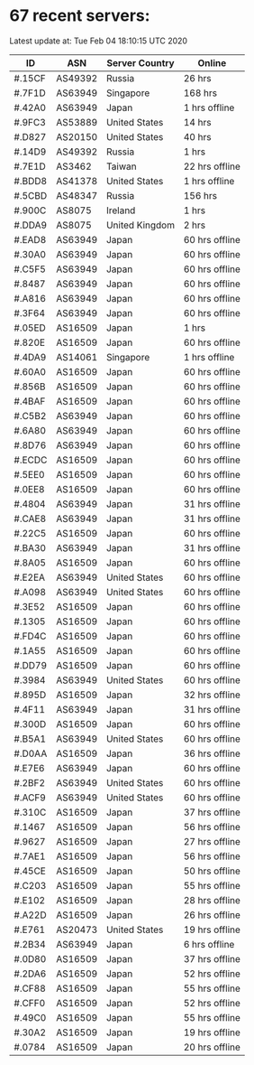 # 67 recent servers:

Latest update at: Tue Feb 04 18:10:15 UTC 2020

| ID | ASN | Server Country | Online |
| -- | --- | -------------- | ------ |
| #.15CF | AS49392 | Russia | 26 hrs |
| #.7F1D | AS63949 | Singapore | 168 hrs |
| #.42A0 | AS63949 | Japan | 1 hrs offline |
| #.9FC3 | AS53889 | United States | 14 hrs |
| #.D827 | AS20150 | United States | 40 hrs |
| #.14D9 | AS49392 | Russia | 1 hrs |
| #.7E1D | AS3462 | Taiwan | 22 hrs offline |
| #.BDD8 | AS41378 | United States | 1 hrs offline |
| #.5CBD | AS48347 | Russia | 156 hrs |
| #.900C | AS8075 | Ireland | 1 hrs |
| #.DDA9 | AS8075 | United Kingdom | 2 hrs |
| #.EAD8 | AS63949 | Japan | 60 hrs offline |
| #.30A0 | AS63949 | Japan | 60 hrs offline |
| #.C5F5 | AS63949 | Japan | 60 hrs offline |
| #.8487 | AS63949 | Japan | 60 hrs offline |
| #.A816 | AS63949 | Japan | 60 hrs offline |
| #.3F64 | AS63949 | Japan | 60 hrs offline |
| #.05ED | AS16509 | Japan | 1 hrs |
| #.820E | AS16509 | Japan | 60 hrs offline |
| #.4DA9 | AS14061 | Singapore | 1 hrs offline |
| #.60A0 | AS16509 | Japan | 60 hrs offline |
| #.856B | AS16509 | Japan | 60 hrs offline |
| #.4BAF | AS16509 | Japan | 60 hrs offline |
| #.C5B2 | AS63949 | Japan | 60 hrs offline |
| #.6A80 | AS63949 | Japan | 60 hrs offline |
| #.8D76 | AS63949 | Japan | 60 hrs offline |
| #.ECDC | AS16509 | Japan | 60 hrs offline |
| #.5EE0 | AS16509 | Japan | 60 hrs offline |
| #.0EE8 | AS16509 | Japan | 60 hrs offline |
| #.4804 | AS63949 | Japan | 31 hrs offline |
| #.CAE8 | AS63949 | Japan | 31 hrs offline |
| #.22C5 | AS16509 | Japan | 60 hrs offline |
| #.BA30 | AS63949 | Japan | 31 hrs offline |
| #.8A05 | AS16509 | Japan | 60 hrs offline |
| #.E2EA | AS63949 | United States | 60 hrs offline |
| #.A098 | AS63949 | United States | 60 hrs offline |
| #.3E52 | AS16509 | Japan | 60 hrs offline |
| #.1305 | AS16509 | Japan | 60 hrs offline |
| #.FD4C | AS16509 | Japan | 60 hrs offline |
| #.1A55 | AS16509 | Japan | 60 hrs offline |
| #.DD79 | AS16509 | Japan | 60 hrs offline |
| #.3984 | AS63949 | United States | 60 hrs offline |
| #.895D | AS16509 | Japan | 32 hrs offline |
| #.4F11 | AS63949 | Japan | 31 hrs offline |
| #.300D | AS16509 | Japan | 60 hrs offline |
| #.B5A1 | AS63949 | United States | 60 hrs offline |
| #.D0AA | AS16509 | Japan | 36 hrs offline |
| #.E7E6 | AS63949 | Japan | 60 hrs offline |
| #.2BF2 | AS63949 | United States | 60 hrs offline |
| #.ACF9 | AS63949 | United States | 60 hrs offline |
| #.310C | AS16509 | Japan | 37 hrs offline |
| #.1467 | AS16509 | Japan | 56 hrs offline |
| #.9627 | AS16509 | Japan | 27 hrs offline |
| #.7AE1 | AS16509 | Japan | 56 hrs offline |
| #.45CE | AS16509 | Japan | 50 hrs offline |
| #.C203 | AS16509 | Japan | 55 hrs offline |
| #.E102 | AS16509 | Japan | 28 hrs offline |
| #.A22D | AS16509 | Japan | 26 hrs offline |
| #.E761 | AS20473 | United States | 19 hrs offline |
| #.2B34 | AS63949 | Japan | 6 hrs offline |
| #.0D80 | AS16509 | Japan | 37 hrs offline |
| #.2DA6 | AS16509 | Japan | 52 hrs offline |
| #.CF88 | AS16509 | Japan | 55 hrs offline |
| #.CFF0 | AS16509 | Japan | 52 hrs offline |
| #.49C0 | AS16509 | Japan | 55 hrs offline |
| #.30A2 | AS16509 | Japan | 19 hrs offline |
| #.0784 | AS16509 | Japan | 20 hrs offline |

